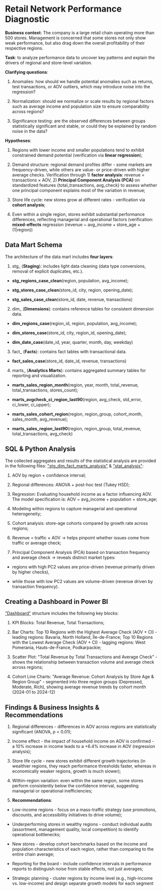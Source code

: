 # Retail Network Performance Diagnostic

**Business context**: The company is a large retail chain operating more than 500 stores. Management is concerned that some stores not only show weak performance, but also drag down the overall profitability of their respective regions.

**Task**: to analyze performance data to uncover key patterns and explain the drivers of regional and store-level variation.

**Clarifying questions**:

1) Anomalies: how should we handle potential anomalies such as returns, test transactions, or AOV outliers, which may introduce noise into the regression?

2) Normalization: should we normalize or scale results by regional factors such as average income and population size to ensure comparability across regions?

3) Significance testing: are the observed differences between groups statistically significant and stable, or could they be explained by random noise in the data?

**Hypotheses**:

1) Regions with lower income and smaller populations tend to exhibit constrained demand potential (verification via **linear regression**);
   
2) Demand structure: regional demand profiles differ - some markets are frequency-driven, while others are value- or price-driven with higher average checks. Verification through 1) **factor analysis**: revenue = transactions × AOV, 2) **Principal Component Analysis (PCA)** on standardized features {total_transactions, avg_check} to assess whether one principal component explains most of the variation in revenue;

3) Store life cycle: new stores grow at different rates - verification via **cohort analysis**;

4) Even within a single region, stores exhibit substantial performance differences, reflecting managerial and operational factors (verification: **mixed-effects** regression (revenue ~ avg_income + store_age + (1|region))  

## Data Mart Schema

The architecture of the data mart includes **four layers**:


1. stg_ (**Staging**): includes light data cleaning (data type conversions, removal of explicit duplicates, etc.).

- **stg_regions_case_clean**(region, population, avg_income);
  
- **stg_stores_case_clean**(store_id, city, region, opening_date);

- **stg_sales_case_clean**(store_id, date, revenue, transactions)


2. dim_ (**Dimensions**): contains reference tables for consistent dimension data.

- **dim_regions_case**(region_id, region, population, avg_income);

- **dim_stores_case**(store_id, city, region_id, opening_date);

- **dim_date_case**(date_id, year, quarter, month, day, weekday)
  

3. fact_ (**Facts**): contains fact tables with transactional data.

- **fact_sales_case**(store_id, date_id, revenue, transactions)


4. marts_ (**Analytics Marts**): contains aggregated summary tables for reporting and visualization.

- **marts_sales_region_month**(region, year, month, total_revenue, total_transactions, stores_count);

- **marts_avgcheck_ci_region_last90**(region, avg_check, std_error, ci_lower, ci_upper);

- **marts_sales_cohort_region**(region, region_group, cohort_month, sales_month, avg_revenue);

- **marts_sales_region_last90**(region, region_group, total_revenue, total_transactions, avg_check)
  

## SQL & Python Analysis

The collected aggregates and results of the statistical analysis are provided in the following files: ["stg_dim_fact_marts_analysis"](sql/stg_dim_fact_marts_analysis.sql) & ["stat_analysis"](python/analysis.ipynb):

1) AOV by region + confidence interval;

2) Regional differences: ANOVA + post-hoc test (Tukey HSD);

3) Regression: Evaluating household income as a factor influencing AOV. The model specification is: AOV ~ avg_income + population + store_age;

4) Modeling within regions to capture managerial and operational heterogeneity;

5) Cohort analysis: store-age cohorts compared by growth rate across regions;

6) Revenue = traffic × AOV → helps pinpoint whether issues come from traffic or average check;
   
7) Principal Component Analysis (PCA) based on transaction frequency and average check → reveals distinct market types:

- regions with high PC2 values are price-driven (revenue primarily driven by higher checks),

- while those with low PC2 values are volume-driven (revenue driven by transaction frequency).

## Creating a Dashboard in Power BI

["Dashboard"](power_bi/dashboard.pdf) structure includes the following key blocks:

1) KPI Blocks: Total Revenue, Total Transactions;

2) Bar Charts: Top 10 Regions with the Highest Average Check (AOV + CI) - leading regions: Bavaria, North Holland, Île-de-France; Top 10 Regions with the Lowest Average Check (AOV + CI) - lagging regions: West Pomerania, Hauts-de-France, Podkarpackie;

3) Scatter Plot: "Total Revenue by Total Transactions and Average Check" - shows the relationship between transaction volume and average check across regions;

4) Cohort Line Charts: "Average Revenue: Cohort Analysis by Store Age & Region Group" - segmented into three region groups (Depressed, Moderate, Rich), showing average revenue trends by cohort month (2024-01 to 2024-12)

## Findings & Business Insights & Recommendations

1) Regional differences - differences in AOV across regions are statistically significant (ANOVA, p < 0.01);

2) Income effect - the impact of household income on AOV is confirmed - a 10% increase in income leads to a +6.4% increase in AOV (regression analysis);

3) Store life cycle - new stores exhibit different growth trajectories (in wealthier regions, they reach performance thresholds faster, whereas in economically weaker regions, growth is much slower);

4) Within-region variation: even within the same region, some stores perform consistently below the confidence interval, suggesting managerial or operational inefficiencies;

5) **Recommendations**:

- Low-income regions - focus on a mass-traffic strategy (use promotions, discounts, and accessibility initiatives to drive volume);

- Underperforming stores in wealthy regions - conduct individual audits (assortment, management quality, local competition) to identify operational bottlenecks;

- New stores - develop cohort benchmarks based on the income and population characteristics of each region, rather than comparing to the entire chain average;

- Reporting for the board - include confidence intervals in performance reports to distinguish noise from stable effects, not just averages;

- Strategic planning - cluster regions by income level (e.g., high-income vs. low-income) and design separate growth models for each segment
